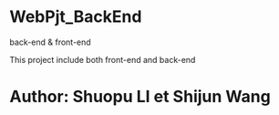 # WebPjt_BackEnd
<p>back-end & front-end </p>
This project include both front-end and back-end

<h1>Author: Shuopu LI et Shijun Wang</h1>
